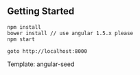 ## Getting Started

```
npm install
bower install // use angular 1.5.x please
npm start

goto http://localhost:8000
```

Template: angular-seed

